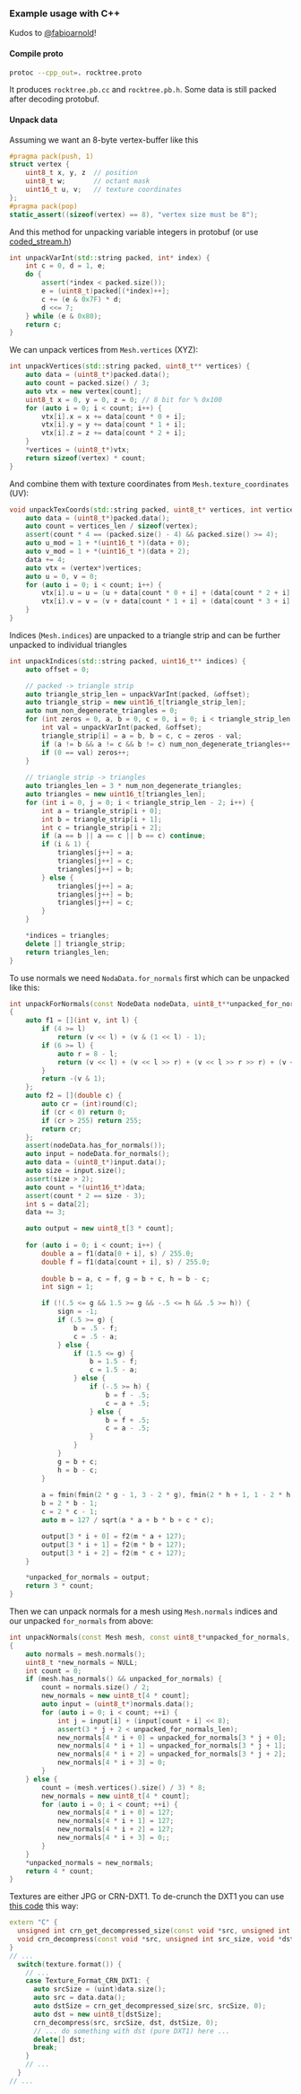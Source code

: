 ### Example usage with C++

Kudos to [@fabioarnold](https://github.com/fabioarnold)!

#### Compile proto
``` bash
protoc --cpp_out=. rocktree.proto
```

It produces `rocktree.pb.cc` and `rocktree.pb.h`. Some data is still packed after decoding protobuf.

#### Unpack data

Assuming we want an 8-byte vertex-buffer like this
```cpp
#pragma pack(push, 1) 
struct vertex {
	uint8_t x, y, z  // position
	uint8_t w;       // octant mask
	uint16_t u, v;   // texture coordinates
};
#pragma pack(pop)
static_assert((sizeof(vertex) == 8), "vertex size must be 8");
```

And this method for unpacking variable integers in protobuf (or use [coded_stream.h](https://developers.google.com/protocol-buffers/docs/reference/cpp/google.protobuf.io.coded_stream))
```cpp
int unpackVarInt(std::string packed, int* index) {
	int c = 0, d = 1, e;
	do {
		assert(*index < packed.size());
		e = (uint8_t)packed[(*index)++];
		c += (e & 0x7F) * d;
		d <<= 7;
	} while (e & 0x80);
	return c;
}
```

We can unpack vertices from `Mesh.vertices` (XYZ):
```cpp
int unpackVertices(std::string packed, uint8_t** vertices) {
	auto data = (uint8_t*)packed.data();
	auto count = packed.size() / 3;
	auto vtx = new vertex[count];
	uint8_t x = 0, y = 0, z = 0; // 8 bit for % 0x100
	for (auto i = 0; i < count; i++) {
		vtx[i].x = x += data[count * 0 + i];
		vtx[i].y = y += data[count * 1 + i];
		vtx[i].z = z += data[count * 2 + i];
	}
	*vertices = (uint8_t*)vtx;
	return sizeof(vertex) * count;
}
```

And combine them with texture coordinates from `Mesh.texture_coordinates` (UV):
```cpp
void unpackTexCoords(std::string packed, uint8_t* vertices, int vertices_len) {	
	auto data = (uint8_t*)packed.data();
	auto count = vertices_len / sizeof(vertex);
	assert(count * 4 == (packed.size() - 4) && packed.size() >= 4);
	auto u_mod = 1 + *(uint16_t *)(data + 0);
	auto v_mod = 1 + *(uint16_t *)(data + 2);
	data += 4;
	auto vtx = (vertex*)vertices;
	auto u = 0, v = 0;	
	for (auto i = 0; i < count; i++) {
		vtx[i].u = u = (u + data[count * 0 + i] + (data[count * 2 + i] << 8)) % u_mod;
		vtx[i].v = v = (v + data[count * 1 + i] + (data[count * 3 + i] << 8)) % v_mod;
	}
}
```

Indices (`Mesh.indices`) are unpacked to a triangle strip and can be further unpacked to individual triangles
```cpp
int unpackIndices(std::string packed, uint16_t** indices) {
	auto offset = 0;	

	// packed -> triangle strip
	auto triangle_strip_len = unpackVarInt(packed, &offset);
	auto triangle_strip = new uint16_t[triangle_strip_len];
	auto num_non_degenerate_triangles = 0;
	for (int zeros = 0, a, b = 0, c = 0, i = 0; i < triangle_strip_len; i++) {
		int val = unpackVarInt(packed, &offset);
		triangle_strip[i] = a = b, b = c, c = zeros - val;
		if (a != b && a != c && b != c) num_non_degenerate_triangles++;
		if (0 == val) zeros++;
	}	
	
	// triangle strip -> triangles
	auto triangles_len = 3 * num_non_degenerate_triangles;
	auto triangles = new uint16_t[triangles_len];
	for (int i = 0, j = 0; i < triangle_strip_len - 2; i++) {
		int a = triangle_strip[i + 0];
		int b = triangle_strip[i + 1];
		int c = triangle_strip[i + 2];
		if (a == b || a == c || b == c) continue;
		if (i & 1) {
			triangles[j++] = a;
			triangles[j++] = c;
			triangles[j++] = b;
		} else {
			triangles[j++] = a;
			triangles[j++] = b;
			triangles[j++] = c;
		}
	}

	*indices = triangles;
	delete [] triangle_strip;
	return triangles_len;
}
```

To use normals we need `NodaData.for_normals` first which can be unpacked like this:
```cpp
int unpackForNormals(const NodeData nodeData, uint8_t**unpacked_for_normals)
{
	auto f1 = [](int v, int l) {
		if (4 >= l)
			return (v << l) + (v & (1 << l) - 1);
		if (6 >= l) {
			auto r = 8 - l;
			return (v << l) + (v << l >> r) + (v << l >> r >> r) + (v << l >> r >> r >> r);
		}
		return -(v & 1);
	};
	auto f2 = [](double c) {
		auto cr = (int)round(c);
		if (cr < 0) return 0;
		if (cr > 255) return 255;
		return cr;
	};
	assert(nodeData.has_for_normals());
	auto input = nodeData.for_normals();
	auto data = (uint8_t*)input.data();
	auto size = input.size();
	assert(size > 2);
	auto count = *(uint16_t*)data;
	assert(count * 2 == size - 3);
	int s = data[2];
	data += 3;

	auto output = new uint8_t[3 * count];
	
	for (auto i = 0; i < count; i++) {
		double a = f1(data[0 + i], s) / 255.0;
		double f = f1(data[count + i], s) / 255.0;
			
		double b = a, c = f, g = b + c, h = b - c;
		int sign = 1;

		if (!(.5 <= g && 1.5 >= g && -.5 <= h && .5 >= h)) {
			sign = -1;
			if (.5 >= g) {
				b = .5 - f;
				c = .5 - a;
			} else {
				if (1.5 <= g) {
					b = 1.5 - f;
					c = 1.5 - a;
				} else {
					if (-.5 >= h) {
						b = f - .5;
						c = a + .5;
					} else {
						b = f + .5;
						c = a - .5;
					}
				}
			}
			g = b + c;
			h = b - c;
		}
		
		a = fmin(fmin(2 * g - 1, 3 - 2 * g), fmin(2 * h + 1, 1 - 2 * h)) * sign;
		b = 2 * b - 1;
		c = 2 * c - 1;
		auto m = 127 / sqrt(a * a + b * b + c * c);

		output[3 * i + 0] = f2(m * a + 127);
		output[3 * i + 1] = f2(m * b + 127);
		output[3 * i + 2] = f2(m * c + 127);		
	}

	*unpacked_for_normals = output;
	return 3 * count;
}
```

Then we can unpack normals for a mesh using `Mesh.normals` indices and our unpacked `for_normals` from above:
```cpp
int unpackNormals(const Mesh mesh, const uint8_t*unpacked_for_normals, int unpacked_for_normals_len, uint8_t**unpacked_normals)
{
	auto normals = mesh.normals();
	uint8_t *new_normals = NULL;
	int count = 0;
	if (mesh.has_normals() && unpacked_for_normals) {
		count = normals.size() / 2;		
		new_normals = new uint8_t[4 * count];
		auto input = (uint8_t*)normals.data();
		for (auto i = 0; i < count; ++i) {
			int j = input[i] + (input[count + i] << 8);
			assert(3 * j + 2 < unpacked_for_normals_len);
			new_normals[4 * i + 0] = unpacked_for_normals[3 * j + 0];
			new_normals[4 * i + 1] = unpacked_for_normals[3 * j + 1];
			new_normals[4 * i + 2] = unpacked_for_normals[3 * j + 2];
			new_normals[4 * i + 3] = 0;			
		}
	} else {
		count = (mesh.vertices().size() / 3) * 8;
		new_normals = new uint8_t[4 * count];
		for (auto i = 0; i < count; ++i) {
			new_normals[4 * i + 0] = 127;
			new_normals[4 * i + 1] = 127;
			new_normals[4 * i + 2] = 127;
			new_normals[4 * i + 3] = 0;;
		}
	}
	*unpacked_normals = new_normals;
	return 4 * count;
}
```

Textures are either JPG or CRN-DXT1. To de-crunch the DXT1 you can use [this code](https://github.com/retroplasma/earth-reverse-engineering/tree/23bc8a27fe250798a41545f66f9e21a5ba914e19/client/crn) this way:

```cpp
extern "C" {
  unsigned int crn_get_decompressed_size(const void *src, unsigned int src_size, unsigned int level_index);
  void crn_decompress(const void *src, unsigned int src_size, void *dst, unsigned int dst_size, unsigned int level_index);
}
// ...
  switch(texture.format()) {
    // ...
    case Texture_Format_CRN_DXT1: {
      auto srcSize = (uint)data.size();
      auto src = data.data();
      auto dstSize = crn_get_decompressed_size(src, srcSize, 0);
      auto dst = new uint8_t[dstSize];
      crn_decompress(src, srcSize, dst, dstSize, 0);
      // ... do something with dst (pure DXT1) here ...
      delete[] dst;
      break;
    }
    // ...
  }
// ...
```
